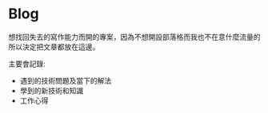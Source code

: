 # Blog

想找回失去的寫作能力而開的專案，因為不想開設部落格而我也不在意什麼流量的所以決定把文章都放在這邊。

主要會記錄:
* 遇到的技術問題及當下的解法
* 學到的新技術和知識
* 工作心得
